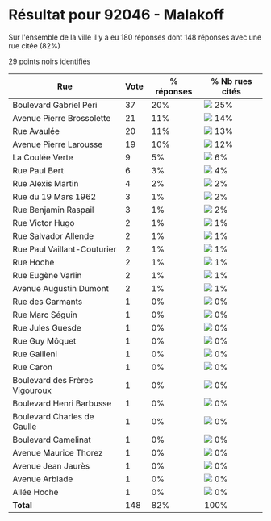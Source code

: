 # Résultat pour 92046 - Malakoff

Sur l'ensemble de la ville il y a eu 180 réponses dont 148 réponses avec une rue citée (82%)

29 points noirs identifiés

| Rue | Vote | % réponses | % Nb rues cités|
|-----|------|------------|----------------|
| Boulevard Gabriel Péri | 37 | 20% | <img src="../../img/bar_25.gif" />&nbsp;25%|
| Avenue Pierre Brossolette | 21 | 11% | <img src="../../img/bar_14.gif" />&nbsp;14%|
| Rue Avaulée | 20 | 11% | <img src="../../img/bar_13.gif" />&nbsp;13%|
| Avenue Pierre Larousse | 19 | 10% | <img src="../../img/bar_12.gif" />&nbsp;12%|
| La Coulée Verte | 9 | 5% | <img src="../../img/bar_6.gif" />&nbsp;6%|
| Rue Paul Bert | 6 | 3% | <img src="../../img/bar_4.gif" />&nbsp;4%|
| Rue Alexis Martin | 4 | 2% | <img src="../../img/bar_2.gif" />&nbsp;2%|
| Rue du 19 Mars 1962 | 3 | 1% | <img src="../../img/bar_2.gif" />&nbsp;2%|
| Rue Benjamin Raspail | 3 | 1% | <img src="../../img/bar_2.gif" />&nbsp;2%|
| Rue Victor Hugo | 2 | 1% | <img src="../../img/bar_1.gif" />&nbsp;1%|
| Rue Salvador Allende | 2 | 1% | <img src="../../img/bar_1.gif" />&nbsp;1%|
| Rue Paul Vaillant-Couturier | 2 | 1% | <img src="../../img/bar_1.gif" />&nbsp;1%|
| Rue Hoche | 2 | 1% | <img src="../../img/bar_1.gif" />&nbsp;1%|
| Rue Eugène Varlin | 2 | 1% | <img src="../../img/bar_1.gif" />&nbsp;1%|
| Avenue Augustin Dumont | 2 | 1% | <img src="../../img/bar_1.gif" />&nbsp;1%|
| Rue des Garmants | 1 | 0% | <img src="../../img/bar_0.gif" />&nbsp;0%|
| Rue Marc Séguin | 1 | 0% | <img src="../../img/bar_0.gif" />&nbsp;0%|
| Rue Jules Guesde | 1 | 0% | <img src="../../img/bar_0.gif" />&nbsp;0%|
| Rue Guy Môquet | 1 | 0% | <img src="../../img/bar_0.gif" />&nbsp;0%|
| Rue Gallieni | 1 | 0% | <img src="../../img/bar_0.gif" />&nbsp;0%|
| Rue Caron | 1 | 0% | <img src="../../img/bar_0.gif" />&nbsp;0%|
| Boulevard des Frères Vigouroux | 1 | 0% | <img src="../../img/bar_0.gif" />&nbsp;0%|
| Boulevard Henri Barbusse | 1 | 0% | <img src="../../img/bar_0.gif" />&nbsp;0%|
| Boulevard Charles de Gaulle | 1 | 0% | <img src="../../img/bar_0.gif" />&nbsp;0%|
| Boulevard Camelinat | 1 | 0% | <img src="../../img/bar_0.gif" />&nbsp;0%|
| Avenue Maurice Thorez | 1 | 0% | <img src="../../img/bar_0.gif" />&nbsp;0%|
| Avenue Jean Jaurès | 1 | 0% | <img src="../../img/bar_0.gif" />&nbsp;0%|
| Avenue Arblade | 1 | 0% | <img src="../../img/bar_0.gif" />&nbsp;0%|
| Allée Hoche | 1 | 0% | <img src="../../img/bar_0.gif" />&nbsp;0%|
| **Total** | 148 | 82% | 100%|
